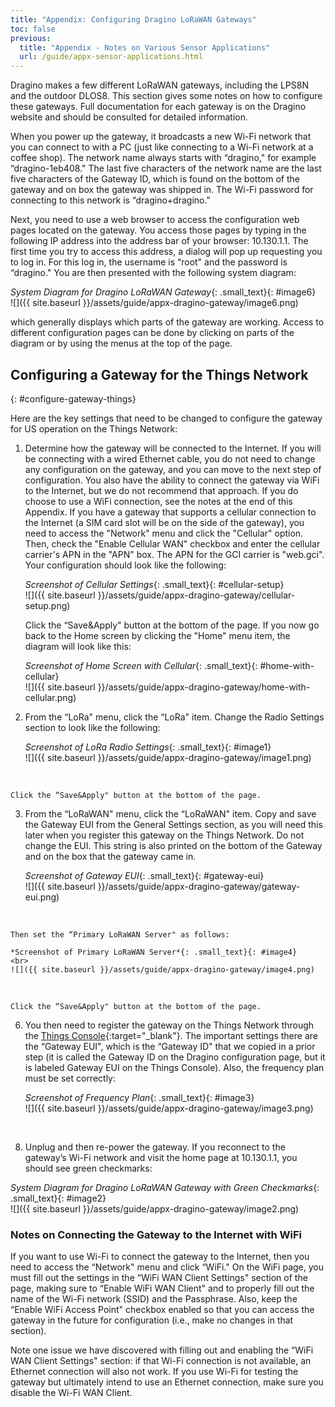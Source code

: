 ```yaml
---
title: "Appendix: Configuring Dragino LoRaWAN Gateways"
toc: false
previous:
  title: "Appendix - Notes on Various Sensor Applications"
  url: /guide/appx-sensor-applications.html
---
```

Dragino makes a few different LoRaWAN gateways, including the LPS8N
and the outdoor DLOS8. This
section gives some notes on how to configure these gateways. Full
documentation for each gateway is on the Dragino website and should be
consulted for detailed information.

When you power up the gateway, it broadcasts a new Wi-Fi network that
you can connect to with a PC (just like connecting to a Wi-Fi network at
a coffee shop). The network name always starts with “dragino," for
example “dragino-1eb408." The last five characters of the network name are 
the last five characters of the Gateway ID, which is found on the bottom of
the gateway and on box the gateway was shipped in. The Wi-Fi password for 
connecting to this network is “dragino+dragino."

Next, you need to use a web browser to access the configuration web
pages located on the gateway. You access those pages by typing in the
following IP address into the address bar of your browser: 10.130.1.1.
The first time you try to access this address, a dialog will pop up
requesting you to log in. For this log in, the username is “root" and
the password is “dragino." You are then presented with the following
system diagram:

*System Diagram for Dragino LoRaWAN Gateway*{: .small_text}{: #image6}
<br>
![]({{ site.baseurl }}/assets/guide/appx-dragino-gateway/image6.png)
<br>

which generally displays which parts of the gateway are working. Access
to different configuration pages can be done by clicking on parts of the
diagram or by using the menus at the top of the page.

## Configuring a Gateway for the Things Network
{: #configure-gateway-things}

Here are the key settings that need to be changed to configure the
gateway for US operation on the Things Network:

1.  Determine how the gateway will be connected to the Internet.  If you
    will be connecting with a wired Ethernet cable, you do not need to change
    any configuration on the gateway, and you can move to the next step of configuration.
    You also have the ability to connect
    the gateway via WiFi to the Internet, but we do not recommend that approach.
    If you do choose to use a WiFi connection, see the notes at the end of this
    Appendix. If you have a gateway that supports a cellular connection to
    the Internet (a SIM card slot will be on the side of the gateway), you need 
    to access the "Network" menu and click the "Cellular" option.  Then, check 
    the "Enable Cellular WAN"
    checkbox and enter the cellular carrier's APN in the "APN" box.  The APN for
    the GCI carrier is "web.gci".   Your configuration should look like the following:

    *Screenshot of Cellular Settings*{: .small_text}{: #cellular-setup}
    <br>
    ![]({{ site.baseurl }}/assets/guide/appx-dragino-gateway/cellular-setup.png)
    <br>

    Click the “Save&Apply" button at the bottom of the page.  If you now go back to
    the Home screen by clicking the "Home" menu item, the diagram will look like this:

    *Screenshot of Home Screen with Cellular*{: .small_text}{: #home-with-cellular}
    <br>
    ![]({{ site.baseurl }}/assets/guide/appx-dragino-gateway/home-with-cellular.png)
    <br>


2.  From the “LoRa" menu, click the “LoRa" item. Change the Radio
    Settings section to look like the following:

    *Screenshot of LoRa Radio Settings*{: .small_text}{: #image1}
    <br>
    ![]({{ site.baseurl }}/assets/guide/appx-dragino-gateway/image1.png)
<br>

    Click the “Save&Apply" button at the bottom of the page.

3.  From the “LoRaWAN" menu, click the “LoRaWAN" item. Copy and save the
    Gateway EUI from the General Settings section, as you will need this
    later when you register this gateway on the Things Network. Do not
    change the EUI.  This string is also printed on the bottom of the 
    Gateway and on the box that the gateway came in.

    *Screenshot of Gateway EUI*{: .small_text}{: #gateway-eui}
    <br>
    ![]({{ site.baseurl }}/assets/guide/appx-dragino-gateway/gateway-eui.png)
<br>

    Then set the “Primary LoRaWAN Server" as follows:

    *Screenshot of Primary LoRaWAN Server*{: .small_text}{: #image4}
    <br>
    ![]({{ site.baseurl }}/assets/guide/appx-dragino-gateway/image4.png)
<br>

    Click the “Save&Apply" button at the bottom of the page.

6.  You then need to register the gateway on the Things Network through
    the [Things
    Console](https://console.cloud.thethings.network/https:/console.cloud.thethings.network/){:target="_blank"}.
    The important settings there are the “Gateway EUI", which is the
    “Gateway ID" that we copied in a prior step (it is called the
    Gateway ID on the Dragino configuration page, but it is labeled
    Gateway EUI on the Things Console). Also, the frequency plan must be
    set correctly:

    *Screenshot of Frequency Plan*{: .small_text}{: #image3}
    <br>
    ![]({{ site.baseurl }}/assets/guide/appx-dragino-gateway/image3.png)
<br>

8.  Unplug and then re-power the gateway. If you reconnect to the
    gateway’s Wi-Fi network and visit the home page at 10.130.1.1, you
    should see green checkmarks:


*System Diagram for Dragino LoRaWAN Gateway with Green Checkmarks*{: .small_text}{: #image2}
<br>
![]({{ site.baseurl }}/assets/guide/appx-dragino-gateway/image2.png)
<br>

### Notes on Connecting the Gateway to the Internet with WiFi

If you want to use Wi-Fi to connect the gateway to the
Internet, then you need to access the “Network" menu and click
“WiFi." On the WiFi page, you must fill out the settings in the
“WiFi WAN Client Settings" section of the page, making sure to
“Enable WiFi WAN Client" and to properly fill out the name of the
Wi-Fi network (SSID) and the Passphrase. Also, keep the “Enable WiFi
Access Point" checkbox enabled so that you can access the gateway in
the future for configuration (i.e., make no changes in that
section).

Note one issue we have discovered with filling out and enabling the
“WiFi WAN Client Settings" section: if that Wi-Fi connection is
not available, an Ethernet connection will also not work. If you use
Wi-Fi for testing the gateway but ultimately intend to use an
Ethernet connection, make sure you disable the Wi-Fi WAN Client.